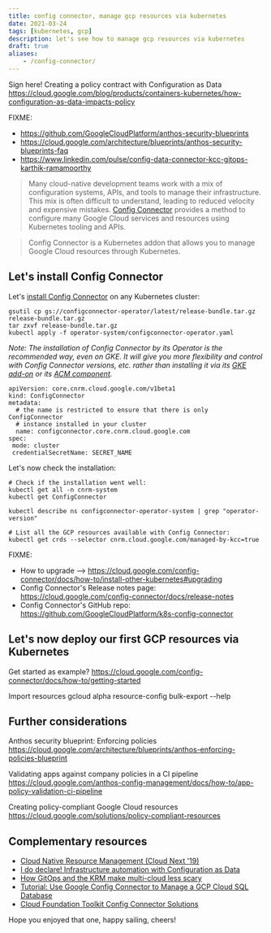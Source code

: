 ```yaml
---
title: config connector, manage gcp resources via kubernetes
date: 2021-03-24
tags: [kubernetes, gcp]
description: let's see how to manage gcp resources via kubernetes
draft: true
aliases:
    - /config-connector/
---
```

Sign here! Creating a policy contract with Configuration as Data
https://cloud.google.com/blog/products/containers-kubernetes/how-configuration-as-data-impacts-policy


FIXME:
- https://github.com/GoogleCloudPlatform/anthos-security-blueprints
- https://cloud.google.com/architecture/blueprints/anthos-security-blueprints-faq
- https://www.linkedin.com/pulse/config-data-connector-kcc-gitops-karthik-ramamoorthy


> Many cloud-native development teams work with a mix of configuration systems, APIs, and tools to manage their infrastructure. This mix is often difficult to understand, leading to reduced velocity and expensive mistakes. [Config Connector](https://cloud.google.com/config-connector/docs/overview) provides a method to configure many Google Cloud services and resources using Kubernetes tooling and APIs.

> Config Connector is a Kubernetes addon that allows you to manage Google Cloud resources through Kubernetes.

## Let's install Config Connector

Let's [install Config Connector](https://cloud.google.com/config-connector/docs/concepts/installation-types) on any Kubernetes cluster:
```
gsutil cp gs://configconnector-operator/latest/release-bundle.tar.gz release-bundle.tar.gz
tar zxvf release-bundle.tar.gz
kubectl apply -f operator-system/configconnector-operator.yaml
```
_Note: The installation of Config Connector by its Operator is the recommended way, even on GKE. It will give you more flexibility and control with Config Connector versions, etc. rather than installing it via its [GKE add-on](https://cloud.google.com/config-connector/docs/how-to/install-upgrade-uninstall) or its [ACM component](https://cloud.google.com/anthos-config-management/docs/how-to/installing-config-connector)._


```
apiVersion: core.cnrm.cloud.google.com/v1beta1
kind: ConfigConnector
metadata:
  # the name is restricted to ensure that there is only ConfigConnector
  # instance installed in your cluster
  name: configconnector.core.cnrm.cloud.google.com
spec:
 mode: cluster
 credentialSecretName: SECRET_NAME
```

Let's now check the installation:
```
# Check if the installation went well:
kubectl get all -n cnrm-system
kubectl get ConfigConnector

kubectl describe ns configconnector-operator-system | grep "operator-version"

# List all the GCP resources available with Config Connector:
kubectl get crds --selector cnrm.cloud.google.com/managed-by-kcc=true
```

FIXME:
- How to upgrade --> https://cloud.google.com/config-connector/docs/how-to/install-other-kubernetes#upgrading
- Config Connector's Release notes page: https://cloud.google.com/config-connector/docs/release-notes
- Config Connector's GitHub repo: https://github.com/GoogleCloudPlatform/k8s-config-connector

## Let's now deploy our first GCP resources via Kubernetes

Get started as example?
https://cloud.google.com/config-connector/docs/how-to/getting-started

Import resources
gcloud alpha resource-config bulk-export --help

## Further considerations

Anthos security blueprint: Enforcing policies
https://cloud.google.com/architecture/blueprints/anthos-enforcing-policies-blueprint

Validating apps against company policies in a CI pipeline
https://cloud.google.com/anthos-config-management/docs/how-to/app-policy-validation-ci-pipeline

Creating policy-compliant Google Cloud resources
https://cloud.google.com/solutions/policy-compliant-resources

## Complementary resources

- [Cloud Native Resource Management (Cloud Next '19)](https://youtu.be/s_hiFuRDJSE)
- [I do declare! Infrastructure automation with Configuration as Data](https://cloud.google.com/blog/products/containers-kubernetes/understanding-configuration-as-data-in-kubernetes)
- [How GitOps and the KRM make multi-cloud less scary](https://seroter.com/2021/01/12/how-gitops-and-the-krm-make-multi-cloud-less-scary/)
- [Tutorial: Use Google Config Connector to Manage a GCP Cloud SQL Database](https://thenewstack.io/tutorial-use-google-config-connector-to-manage-a-gcp-cloud-sql-database/)
- [Cloud Foundation Toolkit Config Connector Solutions](https://github.com/GoogleCloudPlatform/cloud-foundation-toolkit/tree/master/config-connector/solutions)

Hope you enjoyed that one, happy sailing, cheers!